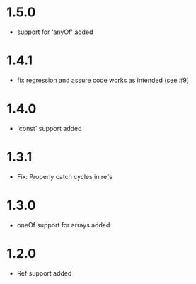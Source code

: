 # 1.5.0
- support for 'anyOf' added
# 1.4.1
- fix regression and assure code works as intended (see #9)
# 1.4.0
- 'const' support added
# 1.3.1
- Fix: Properly catch cycles in refs
# 1.3.0
- oneOf support for arrays added
# 1.2.0
- Ref support added